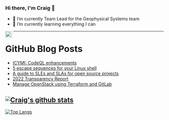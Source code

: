 ### Hi there, I'm Craig 👋

<!--
**CraigTeelFugro/CraigTeelFugro** is a ✨ _special_ ✨ repository because its `README.md` (this file) appears on your GitHub profile.

Here are some ideas to get you started:
-->

- 🔭 I’m currently Team Lead for the Geophysical Systems team
- 🌱 I’m currently learning everything I can

[<img align="left" alt="Craig Teel | LinkedIn" width="22px" src="https://cdn.jsdelivr.net/npm/simple-icons@v3/icons/linkedin.svg" />][linkedin]

---

# GitHub Blog Posts

<!-- BLOG-POST-LIST:START -->
- [ICYMI: CodeQL enhancements](https://github.blog/2023-02-16-icymi-codeql-enhancements/)
- [5 escape sequences for your Linux shell](https://opensource.com/article/23/2/escape-sequences-linux-shell)
- [A guide to SLEs and SLAs for open source projects](https://opensource.com/article/23/2/sle-sla-open-source-projects)
- [2022 Transparency Report](https://github.blog/2023-02-15-2022-transparency-report/)
- [Manage OpenStack using Terraform and GitLab](https://opensource.com/article/23/2/manage-openstack-using-terraform-and-gitlab)
<!-- BLOG-POST-LIST:END -->

## [![Craig's github stats](https://github-readme-stats.vercel.app/api?username=craigteelfugro&show_icons=true&theme=radical)](https://github.com/anuraghazra/github-readme-stats)


[linkedin]: https://linkedin.com/in/craig-teel-b8786771
[![Top Langs](https://github-readme-stats.vercel.app/api/top-langs/?username=craigteelfugro&layout=compact)](https://github.com/anuraghazra/github-readme-stats)
